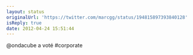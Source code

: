 ```yaml
---
layout: status
originalUrl: 'https://twitter.com/marcgg/status/194815897393840128'
isReply: true
date: 2012-04-24 15:51:44
---
```


@ondacube a voté #corporate
